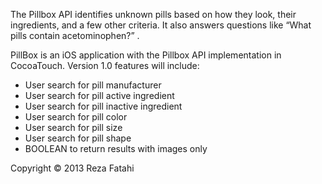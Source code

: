 The Pillbox API identifies unknown pills based on how they look, their ingredients, and a few other criteria. It also answers questions like “What pills contain acetominophen?” .

PillBox is an iOS application with the Pillbox API implementation in CocoaTouch. Version 1.0 features will include:
- User search for pill manufacturer
- User search for pill active ingredient
- User search for pill inactive ingredient
- User search for pill color
- User search for pill size
- User search for pill shape
- BOOLEAN to return results with images only

Copyright © 2013 Reza Fatahi
